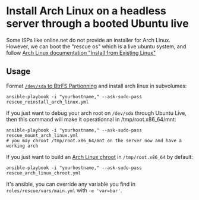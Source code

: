 # Install Arch Linux on a headless server through a booted Ubuntu live

Some ISPs like online.net do not provide an installer for Arch Linux.
However, we can boot the "rescue os" which is a live ubuntu system, and
follow [Arch Linux documentation "Install from Existing
Linux"](https://wiki.archlinux.org/index.php/Install_from_Existing_Linux)

## Usage

Format [`/dev/sda` to BtrFS Partionning](https://wiki.archlinux.org/index.php/partitioning#Btrfs_Partitioning) and install arch linux in subvolumes:

    ansible-playbook -i "yourhostname," --ask-sudo-pass rescue_reinstall_arch_linux.yml

If you just want to debug your arch root on `/dev/sda` through Ubuntu Live,
then this command will make it operationnal in /tmp/root.x86_64/mnt:

    ansible-playbook -i "yourhostname," --ask-sudo-pass rescue_mount_arch_linux.yml
    # you may chroot /tmp/root.x86_64/mnt on the server now and have a working arch

If you just want to build an [Arch Linux
chroot](https://wiki.archlinux.org/index.php/Install_from_Existing_Linux#Creating_the_chroot) in `/tmp/root.x86_64` by default:

    ansible-playbook -i "yourhostname," --ask-sudo-pass rescue_arch_linux_chroot.yml

It's ansible, you can override any variable you find in
`roles/rescue/vars/main.yml` with `-e 'var=bar'`.
